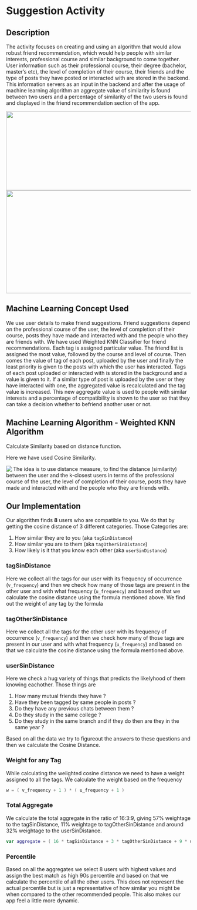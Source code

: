 # Suggestion Activity

## Description 
The activity focuses on creating and using an algorithm that would allow robust friend recommendation, which would help people with similar interests, professional course and similar background to come together. User information such as their professional course, their degree (bachelor, master’s etc), the level of completion of their course, their friends and the type of posts they have posted or interacted with are stored in the backend. This information servers as an input in the backend and after the usage of machine learning algorithm an aggregate value of similarity is found between two users and a percentage of similarity of the two users is found and displayed in the friend recommendation section of the app.

<p align="center">
<img width="700" height="215" src="https://user-images.githubusercontent.com/53811147/123079202-550be780-d439-11eb-8b8b-b7854d50d0b7.png"> 
  <img width="700" height="280" src="https://user-images.githubusercontent.com/53811147/123079214-56d5ab00-d439-11eb-9580-2a72055fea24.png"> 
</p>

## Machine Learning Concept Used
We use user details to make friend suggestions. Friend suggestions depend on the professional course of the user, the level of completion of their course, posts they have made and interacted with and the people who they are friends with.
We have used Weighted KNN Classifier for friend recommendations. Each tag is assigned particular value. The friend list is assigned the most value, followed by the course and level of course. Then comes the value of tag of each post, uploaded by the user and finally the least priority is given to the posts with which the user has interacted. Tags of each post uploaded or interacted with is stored in the background and a value is given to it. If a similar type of post is uploaded by the user or they have interacted with one, the aggregated value is recalculated and the tag value is increased. This new aggregate value is used to people with similar interests and a percentage of compatibility is shown to the user so that they can take a decision whether to befriend another user or not.

## Machine Learning Algorithm - Weighted KNN Algorithm
Calculate Similarity based on distance function. 

Here we have used Cosine Similarity.

<p align="center">
  <img align="left" src="https://user-images.githubusercontent.com/53811147/123080073-2d694f00-d43a-11eb-8035-8fb30cfcc3d3.png"> 
  <p align = "left"> The idea is to use distance measure, to find the distance (similarity) between the user and the k-closest users in terms of the professional course of the user, the level of completion of their course, posts they have made and interacted with and the people who they are friends with.
</p></p>

## Our Implementation 

Our algorithm finds **8** users who are compatible to you. We do that by getting the cosine distance of 3 different categories. Those Categories are:
1. How similar they are to you (aka ```tagSinDistance```)
2. How similar you are to them (aka ```tagOtherSinDistance```)
3. How likely is it that you know each other (aka ```userSinDistance```)


### tagSinDistance
Here we collect all the tags for our user with its frequency of occurrence (```v_frequency```) and then we check how many of those tags are present in the other user and with what frequency (```u_frequency```) and based on that we calculate the cosine distance using the formula mentioned above. 
We find out the weight of any tag by the formula 
 

### tagOtherSinDistance
Here we collect all the tags for the other user with its frequency of occurrence (```v_frequency```) and then we check how many of those tags are present in our user and with what frequency (```u_frequency```) and based on that we calculate the cosine distance using the formula mentioned above. 

### userSinDistance
Here we check a hug variety of things that predicts the likelyhood of them knowing eachother. Those things are
1. How many mutual friends they have ?
2. Have they been tagged by same people in posts ?
3. Do they have any previous chats between them ?
4. Do they study in the same college ?
5. Do they study in the same branch and if they do then are they in the same year ?

Based on all the data we try to figureout the answers to these questions and then we calculate the Cosine Distance. 

### Weight for any Tag
While calculating the weiighted cosine distance we need to have a weight assigned to all the tags. We calculate the weight based on the frequency
```kotlin
w = ( v_frequency + 1 ) * ( u_frequency + 1 )
```

### Total Aggregate 
We calculate the total aggregate in the ratio of 16:3:9, giving 57% weightage to the tagSinDistance, 11% weightage to tagOtherSinDistance and around 32% weightage to the userSinDistance. 
```kotlin
var aggregate = ( 16 * tagSinDistance + 3 * tagOtherSinDistance + 9 * userSinDistance) / 28
```

### Percentile
Based on all the aggregates we select 8 users with highest values and assign the best match as high 90s percentile and based on that we calculate the percentile of all the other users. This does not represent the actual percentile but is just a representative of how similar you might be when compared to the other recommended people. This also makes our app feel a little more dynamic.



